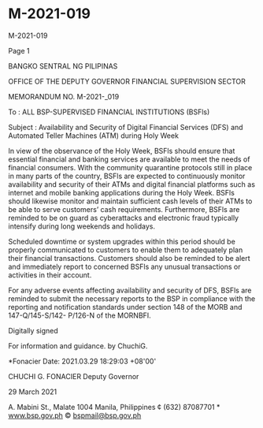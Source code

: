 # M-2021-019

M-2021-019

Page 1

BANGKO SENTRAL NG PILIPINAS

OFFICE OF THE DEPUTY GOVERNOR FINANCIAL SUPERVISION SECTOR

MEMORANDUM NO. M-2021-_019

To : ALL BSP-SUPERVISED FINANCIAL INSTITUTIONS (BSFls)

Subject : Availability and Security of Digital Financial Services (DFS) and Automated Teller Machines (ATM) during Holy Week

In view of the observance of the Holy Week, BSFls should ensure that essential financial and banking services are available to meet the needs of financial consumers. With the community quarantine protocols still in place in many parts of the country, BSFls are expected to continuously monitor availability and security of their ATMs and digital financial platforms such as internet and mobile banking applications during the Holy Week. BSFls should likewise monitor and maintain sufficient cash levels of their ATMs to be able to serve customers’ cash requirements. Furthermore, BSFls are reminded to be on guard as cyberattacks and electronic fraud typically intensify during long weekends and holidays.

Scheduled downtime or system upgrades within this period should be properly communicated to customers to enable them to adequately plan their financial transactions. Customers should also be reminded to be alert and immediately report to concerned BSFls any unusual transactions or activities in their account.

For any adverse events affecting availability and security of DFS, BSFls are reminded to submit the necessary reports to the BSP in compliance with the reporting and notification standards under section 148 of the MORB and 147-Q/145-S/142- P/126-N of the MORNBFI.

Digitally signed

For information and guidance. by ChuchiG.

*Fonacier Date: 2021.03.29 18:29:03 +08'00'

CHUCHI G. FONACIER Deputy Governor

29 March 2021

A. Mabini St., Malate 1004 Manila, Philippines ¢ (632) 87087701 * www.bsp.gov.ph © bspmail@bsp.gov.ph